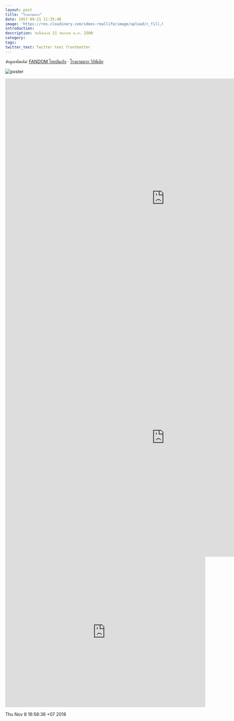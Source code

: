 ```yaml
---
layout: post
title: "โรงแรมนรก"
date: 1957-09-21 11:35:40
image: 'https://res.cloudinary.com/sdees-reallife/image/upload/c_fill,h_315,w_600/v1541673749/the-hotel.jpg'
introduction:
description: วันที่เข้าฉาย 21 กันยายน พ.ศ. 2500
category:
tags:
twitter_text: Twitter text frontmatter
---
```

*ข้อมูลเพิ่มเติม:* [FANDOM ไทยบันเทิง](http://th.thaibunterng.wikia.com/wiki/%E0%B9%82%E0%B8%A3%E0%B8%87%E0%B9%81%E0%B8%A3%E0%B8%A1%E0%B8%99%E0%B8%A3%E0%B8%81_(2500)) · [โรงแรมนรก วิกิพีเดีย](https://th.wikipedia.org/wiki/%E0%B9%82%E0%B8%A3%E0%B8%87%E0%B9%81%E0%B8%A3%E0%B8%A1%E0%B8%99%E0%B8%A3%E0%B8%81)

![poster](https://res.cloudinary.com/sdees-reallife/image/upload/v1541663631/the-hotel-2500.jpg)

<iframe width="1017" height="763" src="https://www.youtube.com/embed/Rc6H_SWrSc8" frameborder="0" allow="accelerometer; autoplay; encrypted-media; gyroscope; picture-in-picture" allowfullscreen></iframe>

<iframe width="1017" height="763" src="https://www.youtube.com/embed/sqCH5x2HAUk" frameborder="0" allow="accelerometer; autoplay; encrypted-media; gyroscope; picture-in-picture" allowfullscreen></iframe>

<iframe width="640" height="480" src="https://www.youtube.com/embed/1wnKuF8vWRM?list=WL" frameborder="0" allow="accelerometer; autoplay; encrypted-media; gyroscope; picture-in-picture" allowfullscreen></iframe>

Thu Nov  8 16:56:36 +07 2018
